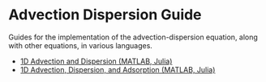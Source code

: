 # Advection Dispersion Guide
Guides for the implementation of the advection-dispersion equation, along with other equations, in various languages.

* [1D Advection and Dispersion (MATLAB, Julia)](AdvectionDispersion1D/AdvectionDispersion1D-Guides.md)
* [1D Advection, Dispersion, and Adsorption (MATLAB, Julia)](AdvectionDispersionAdsorption1D/AdvectionDispersionAdsorption1D-Guides.md)
